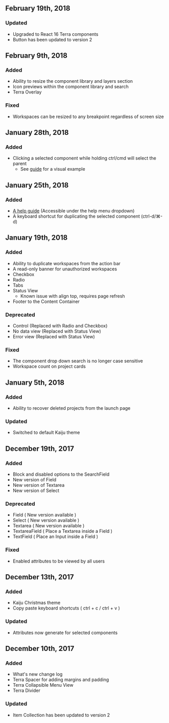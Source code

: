 ## February 19th, 2018
### Updated
- Upgraded to React 16 Terra components
- Button has been updated to version 2

## February 9th, 2018
### Added
- Ability to resize the component library and layers section
- Icon previews within the component library and search
- Terra Overlay

### Fixed
- Workspaces can be resized to any breakpoint regardless of screen size

## January 28th, 2018
### Added
- Clicking a selected component while holding ctrl/cmd will select the parent
  - See [guide](/guide) for a visual example

## January 25th, 2018
### Added
- [A help guide](/guide) (Accessible under the help menu dropdown)
- A keyboard shortcut for duplicating the selected component (ctrl-d/⌘-d)

## January 19th, 2018
### Added
- Ability to duplicate workspaces from the action bar
- A read-only banner for unauthorized workspaces
- Checkbox
- Radio
- Tabs
- Status View
  - Known issue with align top, requires page refresh
- Footer to the Content Container

### Deprecated
- Control (Replaced with Radio and Checkbox)
- No data view (Replaced with Status View)
- Error view (Replaced with Status View)

### Fixed
- The component drop down search is no longer case sensitive
- Workspace count on project cards

## January 5th, 2018
### Added
- Ability to recover deleted projects from the launch page

### Updated
- Switched to default Kaiju theme

## December 19th, 2017
### Added
- Block and disabled options to the SearchField
- New version of Field
- New version of Textarea
- New version of Select

### Deprecated
- Field ( New version available )
- Select ( New version available )
- Textarea ( New version available )
- TextareaField ( Place a Textarea inside a Field )
- TextField ( Place an Input inside a Field )

### Fixed
- Enabled attributes to be viewed by all users

## December 13th, 2017
### Added
- Kaiju Christmas theme
- Copy paste keyboard shortcuts ( ctrl + c / ctrl + v )

### Updated
- Attributes now generate for selected components

## December 10th, 2017
### Added
- What's new change log
- Terra Spacer for adding margins and padding
- Terra Collapsible Menu View
- Terra Divider

### Updated
- Item Collection has been updated to version 2
